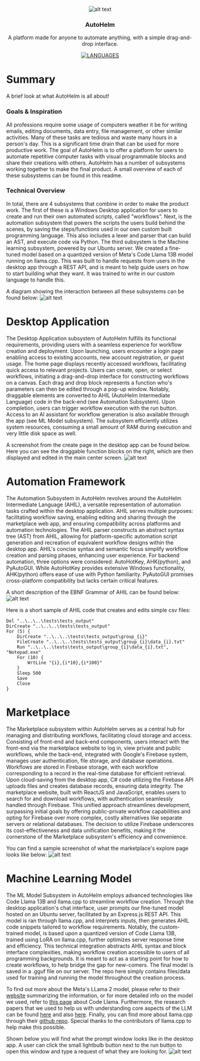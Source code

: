 <div align="center">

![alt text](image-3.png)
### AutoHelm
A platform made for anyone to automate anything, with a simple drag-and-drop interface.

[![LANGUAGES](https://img.shields.io/badge/Languages-C%23,%20Python,%20JavaScript-blue)]()

</div>

# Summary
A brief look at what AutoHelm is all about!

### Goals & Inspiration
All professions require some usage of computers weather it be for writing emails, editing documents, data entry, file management, or other similar activities. Many of these tasks are tedious and waste many hours in a person's day. This is a significant time drain that can be used for more productive work. The goal of AutoHelm is to offer a platform for users to automate repetitive computer tasks with visual programmable blocks and share their creations with others. AutoHelm has a number of subsystems working together to make the final product. A small overview of each of these subsystems can be found in this readme. 

### Technical Overview
In total, there are 4 subsystems that combine in order to make the product work. The first of these is a Windows Desktop application for users to create and run their own automated scripts, called "workflows". Next, is the automation subsystem that powers the scripts the users build behind the scenes, by saving the steps/functions used in our own custom built programming language. This also includes a lexer and parser that can build an AST, and execute code via Python. The third subsystem is the Machine learning subsystem, powered by our Ubuntu server. We created a fine-tuned model based on a quantized version of Meta's Code Llama 13B model running on llama.cpp. This was built to handle requests from users in the desktop app through a REST API, and is meant to help guide users on how to start building what they want. It was trained to write in our custom language to handle this.

A diagram showing the interaction between all these subsystems can be found below:
![alt text](image-9.png)

# Desktop Application
The Desktop Application subsystem of AutoHelm fulfills its functional requirements, providing users with a seamless experience for workflow creation and deployment. Upon launching, users encounter a login page enabling access to existing accounts, new account registration, or guest usage. The home page displays recently accessed workflows, facilitating quick access to relevant projects. Users can create, open, or select workflows, initiating a drag-and-drop interface for constructing workflows on a canvas. Each drag and drop block represents a function who's parameters can then be edited through a pop-up window. Notably, draggable elements are converted to AHIL (AutoHelm Intermediate Language) code in the back-end (see Automation Subsystem). Upon completion, users can trigger workflow execution with the run button. Access to an AI assistant for workflow generation is also available through the app (see ML Model subsystem). The subsystem efficiently utilizes system resources, consuming a small amount of RAM during execution and very little disk space as well.

A screenshot from the create page in the desktop app can be found below. Here you can see the draggable function blocks on the right, which are then displayed and edited in the main center screen.
![alt text](image-7.png)

# Automation Framework
The Automation Subsystem in AutoHelm revolves around the AutoHelm Intermediate Language (AHIL), a versatile representation of automation tasks crafted within the desktop application. AHIL serves multiple purposes: facilitating workflow saving, enabling editing and sharing through the marketplace web app, and ensuring compatibility across platforms and automation technologies. The AHIL parser constructs an abstract syntax tree (AST) from AHIL, allowing for platform-specific automation script generation and recreation of equivalent workflow designs within the desktop app. AHIL's concise syntax and semantic focus simplify workflow creation and parsing phases, enhancing user experience. For backend automation, three options were considered: AutoHotKey, AHK(python), and PyAutoGUI. While AutoHotKey provides extensive Windows functionality, AHK(python) offers ease of use with Python familiarity. PyAutoGUI promises cross-platform compatibility but lacks certain critical features. 

A short description of the EBNF Grammar of AHIL can be found below:
![alt text](image-8.png)

Here is a short sample of AHIL code that creates and edits simple csv files:
```
Del "..\..\..\tests\tests_output"
DirCreate "..\..\..\tests\tests_output"
For (5) {
    DirCreate "..\..\..\tests\tests_output\group_{i}"
    FileCreate "..\..\..\tests\tests_output\group_{i}\data_{i}.txt"
    Run "..\..\..\tests\tests_output\group_{i}\data_{i}.txt", "Notepad.exe"
    For (10) {
        WrtLine "{i},{i*10},{i*100}"
    }
    Sleep 500
    Save
    Close
}
```

# Marketplace
The Marketplace subsystem within AutoHelm serves as a central hub for managing and distributing workflows, facilitating cloud storage and access. Consisting of front-end and back-end components, users interact with the front-end via the marketplace website to log in, view private and public workflows, while the back-end, integrated with Google's Firebase system, manages user authentication, file storage, and database operations. Workflows are stored in Firebase storage, with each workflow corresponding to a record in the real-time database for efficient retrieval. Upon cloud-saving from the desktop app, C# code utilizing the Firebase API uploads files and creates database records, ensuring data integrity. The marketplace website, built with ReactJS and JavaScript, enables users to search for and download workflows, with authentication seamlessly handled through Firebase. This unified approach streamlines development, surpassing initial goals by offering public-private workflow capabilities and opting for Firebase over more complex, costly alternatives like separate servers or relational databases. The decision to utilize Firebase underscores its cost-effectiveness and data unification benefits, making it the cornerstone of the Marketplace subsystem's efficiency and convenience. 

You can find a sample screenshot of what the marketplace's explore page looks like below:
![alt text](image-6.png)

# Machine Learning Model
The ML Model Subsystem in AutoHelm employs advanced technologies like Code Llama 13B and llama.cpp to streamline workflow creation. Through the desktop application's chat interface, user prompts our fine-tuned model hosted on an Ubuntu server, facilitated by an Express.js REST API. This model is ran through llama.cpp, and interprets inputs, then generates AHIL code snippets tailored to workflow requirements. Notably, the custom-trained model, is based upon a quantized version of Code Llama 13B, trained using LoRA on llama.cpp, further optimizes server response time and efficiency. This technical integration abstracts AHIL syntax and block interface complexities, making workflow creation accessible to users of all programming backgrounds. It is meant to act as a starting point for how to create workflows, to help bridge the gap for new-comers. The final model is saved in a .gguf file on our server. The repo here simply contains files/data used for training and running the model throughout the creation process.

To find out more about the Meta's LLama 2 model, please refer to their [website](https://llama.meta.com/) summarizing the information, or for more detailed info on the model we used, refer to [this page](https://ai.meta.com/blog/code-llama-large-language-model-coding/) about Code Llama. Furthermore, the research papers that we used to help us with understanding core aspects of the LLM can be found [here](https://ai.meta.com/research/publications/llama-2-open-foundation-and-fine-tuned-chat-models/) and also [here](https://ai.meta.com/research/publications/code-llama-open-foundation-models-for-code/). Finally, you can find more about llama.cpp through their [github repo](https://github.com/ggerganov/llama.cpp). Special thanks to the contributors of llama.cpp to help make this possible.

Shown below you will find what the prompt window looks like in the desktop app. A user can click the small lightbulb button next to the run button to open this window and type a request of what they are looking for.
![alt text](image-11.png)
